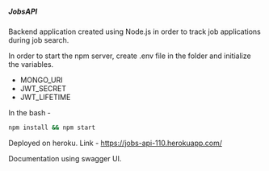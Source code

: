##### JobsAPI 

Backend application created using Node.js in order to track job applications during job search.

In order to start the npm server, create .env file in the folder and initialize the variables.
- MONGO_URI
- JWT_SECRET
- JWT_LIFETIME

In the bash -
```bash
npm install && npm start
```

Deployed on heroku. Link - https://jobs-api-110.herokuapp.com/

Documentation using swagger UI.






